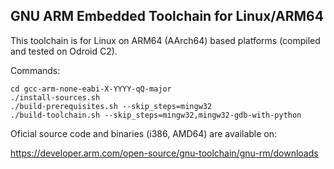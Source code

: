 ## GNU ARM Embedded Toolchain for Linux/ARM64

This toolchain is for Linux on ARM64 (AArch64) based platforms (compiled and tested on Odroid C2).

Commands:

```
cd gcc-arm-none-eabi-X-YYYY-qQ-major
./install-sources.sh
./build-prerequisites.sh --skip_steps=mingw32
./build-toolchain.sh --skip_steps=mingw32,mingw32-gdb-with-python
```

Oficial source code and binaries (i386, AMD64) are available on:

https://developer.arm.com/open-source/gnu-toolchain/gnu-rm/downloads
